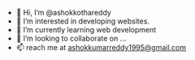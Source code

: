 - 👋 Hi, I’m @ashokkothareddy
- 👀 I’m interested in developing websites.
- 🌱 I’m currently learning web development
- 💞️ I’m looking to collaborate on ...
- 📫 reach me at ashokkumarreddy1995@gmail.com

<!---
ashokkothareddy/ashokkothareddy is a ✨ special ✨ repository because its `README.md` (this file) appears on your GitHub profile.
You can click the Preview link to take a look at your changes.
--->

